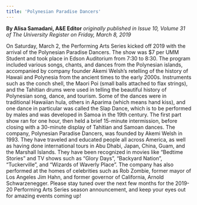 ```yaml
---
title: 'Polynesian Paradise Dancers'
---
```


**By Alisa Samadani, A&E Editor** _originally published in Issue 10, Volume 31 of The University Register on Friday, March 8, 2019_

On Saturday, March 2, the Performing Arts Series kicked off 2019 with the arrival of the Polynesian Paradise Dancers. The show was $7 per UMM Student and took place in Edson Auditorium from 7:30 to 8:30. 
The program included various songs, chants, and dances from the Polynesian islands, accompanied by company founder Akemi Welsh’s retelling of the history of Hawaii and Polynesia from the ancient times to the early 2000s. Instruments such as the conch shell, the Maori Poi (small balls attached to flax strings), and the Tahitian drums were used in telling the beautiful history of Polynesian song, dance, and tourism. Some of the dances were in traditional Hawaiian hula, others in Aparima (which means hand kiss), and one dance in particular was called the Slap Dance, which is to be performed by males and was developed in Samoa in the 19th century. The first part show ran for one hour, then held a brief 15-minute intermission, before closing with a 30-minute display of Tahitian and Samoan dances. 
The company, Polynesian Paradise Dancers, was founded by Akemi Welsh in 1993. They have traveled and educated people all across America, as well as having done international tours in Abu Dhabi, Japan, China, Guam, and the Marshall Islands. They have been recognized in movies like “Bedtime Stories” and TV shows such as “Glory Days”, “Backyard Nation”, “Tuckerville”, and “Wizards of Waverly Place”. The company has also performed at the homes of celebrities such as Rob Zombie, former mayor of Los Angeles Jim Hahn, and former governor of California, Arnold Schwarzenegger. Please stay tuned over the next few months for the 2019-20 Performing Arts Series season announcement, and keep your eyes out for amazing events coming up!
